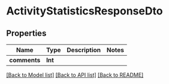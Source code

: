 # ActivityStatisticsResponseDto

## Properties
Name | Type | Description | Notes
------------ | ------------- | ------------- | -------------
**comments** | **Int** |  | 

[[Back to Model list]](../README.md#documentation-for-models) [[Back to API list]](../README.md#documentation-for-api-endpoints) [[Back to README]](../README.md)


